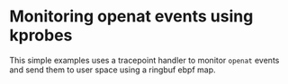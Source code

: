 # Monitoring openat events using kprobes

This simple examples uses a tracepoint handler to monitor `openat` events and send them to user space using a ringbuf ebpf map.
